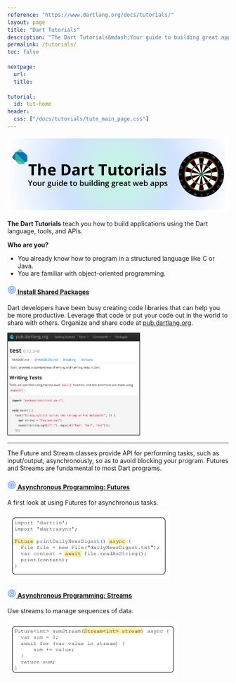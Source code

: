 ```yaml
---
reference: "https://www.dartlang.org/docs/tutorials/"
layout: page
title: "Dart Tutorials"
description: "The Dart Tutorials&mdash;Your guide to building great apps."
permalink: /tutorials/
toc: false

nextpage:
  url:
  title:

tutorial:
  id: tut-home
header:
  css: ["/docs/tutorials/tute_main_page.css"]
---
```



<img class="scale-img-max" src="images/banner.png">

**The Dart Tutorials** teach you how to build applications
using the Dart language, tools, and APIs.

<strong>Who are you?</strong>
<ul>
<li> You already know how to program in a structured language like C or Java.</li>
<li> You are familiar with object-oriented programming.</li>
</ul>


<h4 class="no-permalink"><a href="shared-pkgs/"><img src="images/target.png" height="20" width="20">&nbsp;Install Shared Packages</a></h4>
<p>Dart developers have been busy creating code libraries that can help you
be more productive.
Leverage that code or put your code out in the world to share with others.
Organize and share code at
<a href="https://pub.dartlang.org/">pub.dartlang.org</a>.</p>
<img style="border:1px solid black"
     src="images/pub-dartlang-screenshot.png" width="300">

---

The Future and Stream classes provide API for performing tasks,
such as input/output, asynchronously, so as to avoid blocking your
program.
Futures and Streams are fundamental to most Dart programs.

<h4 class="no-permalink"><a href="futures/"><img src="images/target.png" height="20" width="20">&nbsp;Asynchronous Programming: Futures</a></h4>
<p>A first look at using Futures for asynchronous tasks.</p>
<img src="images/futures-code.png">

<h4 class="no-permalink"><a href="streams/"><img src="images/target.png" height="20" width="20">&nbsp;Asynchronous Programming: Streams</a></h4>
<p>Use streams to manage sequences of data.</p>
<img src="images/streams-code.png">

